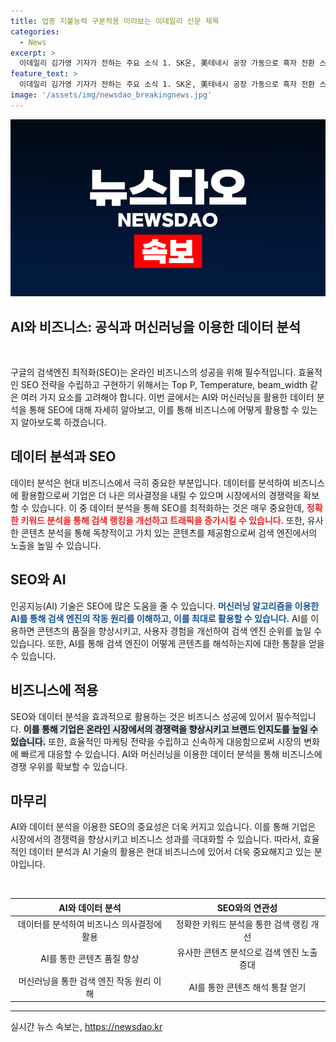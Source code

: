 ```yaml
---
title: 업종 지불능력 구분적용 미리보는 이데일리 신문 제목
categories:
  - News
excerpt: >
  이데일리 김가영 기자가 전하는 주요 소식 1. SK온, 美테네시 공장 가동으로 흑자 전환 스위치 ON 2. 전략적으로 이변 초래 중요한 美대선과 관련한 트럼프 노린 총성 3. 영란법 손질과 최저임금제도 논란 4. 금융 AI 관련된 망분리 규제와 관련한 이슈 5. SK그룹 리밸런싱, 美 핵전력 한반도 상시배치 등 경제, 정치, 금융, 부동산, 문화, 스포츠, 오피니언 등 다양한 소식들.
feature_text: >
  이데일리 김가영 기자가 전하는 주요 소식 1. SK온, 美테네시 공장 가동으로 흑자 전환 스위치 ON 2. 전략적으로 이변 초래 중요한 美대선과 관련한 트럼프 노린 총성 3. 영란법 손질과 최저임금제도 논란 4. 금융 AI 관련된 망분리 규제와 관련한 이슈 5. SK그룹 리밸런싱, 美 핵전력 한반도 상시배치 등 경제, 정치, 금융, 부동산, 문화, 스포츠, 오피니언 등 다양한 소식들.
image: '/assets/img/newsdao_breakingnews.jpg'
---
```


<p><img src="/assets/img/newsdao_breakingnews.jpg" alt="implanttips 속보" /></p>

<h2 data-ke-size="size24">AI와 비즈니스: 공식과 머신러닝을 이용한 데이터 분석</h2>

<p data-ke-size="size16">&#8203;</p>

<p>구글의 검색엔진 최적화(SEO)는 온라인 비즈니스의 성공을 위해 필수적입니다. 효율적인 SEO 전략을 수립하고 구현하기 위해서는 Top P, Temperature, beam_width 같은 여러 가지 요소를 고려해야 합니다. 이번 글에서는 AI와 머신러닝을 활용한 데이터 분석을 통해 SEO에 대해 자세히 알아보고, 이를 통해 비즈니스에 어떻게 활용할 수 있는지 알아보도록 하겠습니다.</p>

<h2 data-ke-size="size26">데이터 분석과 SEO</h2>

<p>데이터 분석은 현대 비즈니스에서 극히 중요한 부분입니다. 데이터를 분석하여 비즈니스에 활용함으로써 기업은 더 나은 의사결정을 내릴 수 있으며 시장에서의 경쟁력을 확보할 수 있습니다. 이 중 데이터 분석을 통해 SEO를 최적화하는 것은 매우 중요한데, <b><span style="color: #ee2323;">정확한 키워드 분석을 통해 검색 랭킹을 개선하고 트래픽을 증가시킬 수 있습니다.</span></b> 또한, 유사한 콘텐츠 분석을 통해 독창적이고 가치 있는 콘텐츠를 제공함으로써 검색 엔진에서의 노출을 높일 수 있습니다.</p>

<h2 data-ke-size="size26">SEO와 AI</h2>

<p>인공지능(AI) 기술은 SEO에 많은 도움을 줄 수 있습니다. <b><span style="color: #1a5490;">머신러닝 알고리즘을 이용한 AI를 통해 검색 엔진의 작동 원리를 이해하고, 이를 최대로 활용할 수 있습니다.</span></b> AI를 이용하면 콘텐츠의 품질을 향상시키고, 사용자 경험을 개선하여 검색 엔진 순위를 높일 수 있습니다. 또한, AI를 통해 검색 엔진이 어떻게 콘텐츠를 해석하는지에 대한 통찰을 얻을 수 있습니다.</p>

<h2 data-ke-size="size26">비즈니스에 적용</h2>

<p>SEO와 데이터 분석을 효과적으로 활용하는 것은 비즈니스 성공에 있어서 필수적입니다. <b><span style="background-color: #21538527;">이를 통해 기업은 온라인 시장에서의 경쟁력을 향상시키고 브랜드 인지도를 높일 수 있습니다.</span></b> 또한, 효율적인 마케팅 전략을 수립하고 신속하게 대응함으로써 시장의 변화에 빠르게 대응할 수 있습니다. AI와 머신러닝을 이용한 데이터 분석을 통해 비즈니스에 경쟁 우위를 확보할 수 있습니다.</p>

<h2 data-ke-size="size26">마무리</h2>

<p>AI와 데이터 분석을 이용한 SEO의 중요성은 더욱 커지고 있습니다. 이를 통해 기업은 시장에서의 경쟁력을 향상시키고 비즈니스 성과를 극대화할 수 있습니다. 따라서, 효율적인 데이터 분석과 AI 기술의 활용은 현대 비즈니스에 있어서 더욱 중요해지고 있는 분야입니다.</p>

<p data-ke-size="size16">&#8203;</p>

<table>
<thead>
<tr>
<th style="text-align: center;">AI와 데이터 분석</th>
<th style="text-align: center;">SEO와의 연관성</th>
</tr>
</thead>
<tbody>
<tr>
<td style="text-align: center;">데이터를 분석하여 비즈니스 의사결정에 활용</td>
<td style="text-align: center;">정확한 키워드 분석을 통한 검색 랭킹 개선</td>
</tr>
<tr>
<td style="text-align: center;">AI를 통한 콘텐츠 품질 향상</td>
<td style="text-align: center;">유사한 콘텐츠 분석으로 검색 엔진 노출 증대</td>
</tr>
<tr>
<td style="text-align: center;">머신러닝을 통한 검색 엔진 작동 원리 이해</td>
<td style="text-align: center;">AI를 통한 콘텐츠 해석 통찰 얻기</td>
</tr>
</tbody>
</table>

<p data-ke-size="size16"></p>

<hr>

<p data-ke-size="size16"></p>
실시간 뉴스 속보는, <a href="https://newsdao.kr" rel="dofollow">https://newsdao.kr</a>


